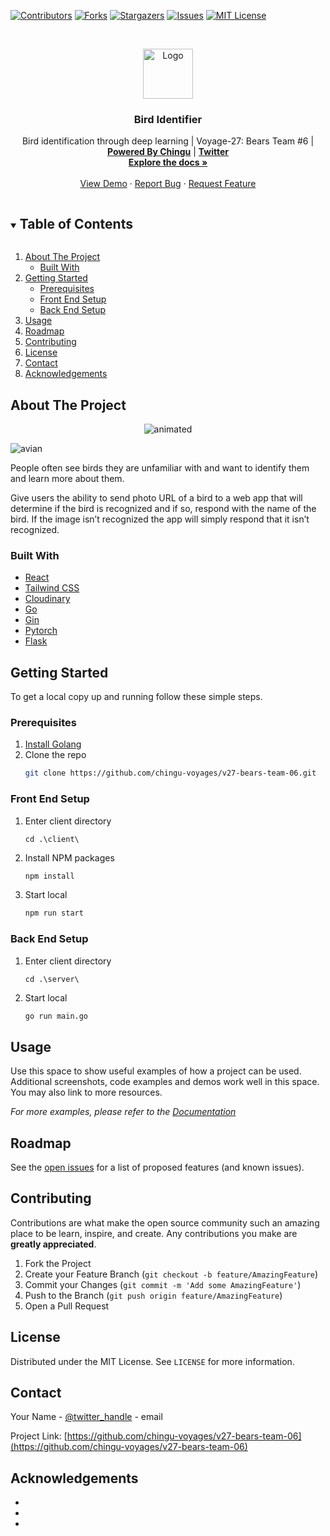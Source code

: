 


[contributors-shield]: https://img.shields.io/github/contributors/chingu-voyages/v27-bears-team-06.svg?style=for-the-badge
[contributors-url]: https://github.com/chingu-voyages/v27-bears-team-06/graphs/contributors
[forks-shield]: https://img.shields.io/github/forks/chingu-voyages/v27-bears-team-06.svg?style=for-the-badge
[forks-url]: https://github.com/chingu-voyages/v27-bears-team-06/network/members
[stars-shield]: https://img.shields.io/github/stars/chingu-voyages/v27-bears-team-06.svg?style=for-the-badge
[stars-url]: https://github.com/chingu-voyages/v27-bears-team-06/stargazers
[issues-shield]: https://img.shields.io/github/issues/chingu-voyages/v27-bears-team-06.svg?style=for-the-badge
[issues-url]: https://github.com/chingu-voyages/v27-bears-team-06/issues
[license-shield]: https://img.shields.io/github/license/chingu-voyages/v27-bears-team-06.svg?style=for-the-badge
[license-url]: https://github.com/chingu-voyages/v27-bears-team-06/blob/master/LICENSE.txt

[![Contributors][contributors-shield]][contributors-url]
[![Forks][forks-shield]][forks-url]
[![Stargazers][stars-shield]][stars-url]
[![Issues][issues-shield]][issues-url]
[![MIT License][license-shield]][license-url]

<!-- PROJECT LOGO -->
<br />
<p align="center">
  <a href="https://github.com/chingu-voyages/v27-bears-team-06">
    <img src="https://chingu.io/logo-with-text-192.png" alt="Logo" height="80">
  </a>

  <h3 align="center">Bird Identifier </h3>

  <p align="center">
    Bird identification through deep learning | Voyage-27: Bears Team #6 | <a href="https://chingu.io/"><strong>Powered By Chingu</strong></a> | <a href="https://twitter.com/ChinguCollabs"><strong>Twitter</strong></a>
    <br />
    <a href="https://github.com/chingu-voyages/v27-bears-team-06"><strong>Explore the docs »</strong></a>
    <br />
    <br />
    <a href="https://github.com/chingu-voyages/v27-bears-team-06">View Demo</a>
    ·
    <a href="https://github.com/chingu-voyages/v27-bears-team-06/issues">Report Bug</a>
    ·
    <a href="https://github.com/chingu-voyages/v27-bears-team-06/issues">Request Feature</a>
  </p>
</p>



<!-- TABLE OF CONTENTS -->
<details open="open">
  <summary><h2 style="display: inline-block">Table of Contents</h2></summary>
  <ol>
    <li>
      <a href="#about-the-project">About The Project</a>
      <ul>
        <li><a href="#built-with">Built With</a></li>
      </ul>
    </li>
    <li>
      <a href="#getting-started">Getting Started</a>
      <ul>
        <li><a href="#prerequisites">Prerequisites</a></li>
        <li><a href="#front-end-setup">Front End Setup</a></li>
        <li><a href="#back-end-setup">Back End Setup</a></li>
      </ul>
    </li>
    <li><a href="#usage">Usage</a></li>
    <li><a href="#roadmap">Roadmap</a></li>
    <li><a href="#contributing">Contributing</a></li>
    <li><a href="#license">License</a></li>
    <li><a href="#contact">Contact</a></li>
    <li><a href="#acknowledgements">Acknowledgements</a></li>
  </ol>
</details>



<!-- ABOUT THE PROJECT -->
## About The Project

<p align="center">
  <img src=" ![avian](https://user-images.githubusercontent.com/23249535/111078286-0dd19a80-84cb-11eb-83d5-8651cd3b8b7e.gif)" alt="animated" />
</p>

 ![avian](https://user-images.githubusercontent.com/23249535/111078286-0dd19a80-84cb-11eb-83d5-8651cd3b8b7e.gif)



People often see birds they are unfamiliar with and want to identify them and learn more about them.

Give users the ability to send photo URL of a bird to a web app that will determine if the bird is recognized and if so, respond with the name of the bird. If the image isn’t recognized the app will simply respond that it isn’t recognized.

### Built With

* [React](https://reactjs.org/)
* [Tailwind CSS](https://tailwindcss.com/)
* [Cloudinary](https://cloudinary.com/)
* [Go](https://golang.org/)
* [Gin](https://github.com/codehakase/golang-gin)
* [Pytorch](https://pytorch.org/)
* [Flask](https://flask.palletsprojects.com/en/1.1.x/)

<!-- GETTING STARTED -->
## Getting Started

To get a local copy up and running follow these simple steps.

### Prerequisites

1. [Install Golang](https://golang.org/doc/install)
2. Clone the repo
   ```sh
   git clone https://github.com/chingu-voyages/v27-bears-team-06.git
   ```

### Front End Setup

1. Enter client directory
   ```
   cd .\client\
   ```
2. Install NPM packages
   ```sh
   npm install
   ```
3. Start local
   ```sh
   npm run start
   ```
   
### Back End Setup

1. Enter client directory
   ```
   cd .\server\
   ```
2. Start local
   ```sh
   go run main.go
   ```

<!-- USAGE EXAMPLES -->
## Usage

Use this space to show useful examples of how a project can be used. Additional screenshots, code examples and demos work well in this space. You may also link to more resources.

_For more examples, please refer to the [Documentation](https://example.com)_



<!-- ROADMAP -->
## Roadmap

See the [open issues](https://github.com/chingu-voyages/v27-bears-team-06/issues) for a list of proposed features (and known issues).



<!-- CONTRIBUTING -->
## Contributing

Contributions are what make the open source community such an amazing place to be learn, inspire, and create. Any contributions you make are **greatly appreciated**.

1. Fork the Project
2. Create your Feature Branch (`git checkout -b feature/AmazingFeature`)
3. Commit your Changes (`git commit -m 'Add some AmazingFeature'`)
4. Push to the Branch (`git push origin feature/AmazingFeature`)
5. Open a Pull Request



<!-- LICENSE -->
## License

Distributed under the MIT License. See `LICENSE` for more information.



<!-- CONTACT -->
## Contact

Your Name - [@twitter_handle](https://twitter.com/twitter_handle) - email

Project Link: [https://github.com/chingu-voyages/v27-bears-team-06](https://github.com/chingu-voyages/v27-bears-team-06)



<!-- ACKNOWLEDGEMENTS -->
## Acknowledgements

* []()
* []()
* []()





